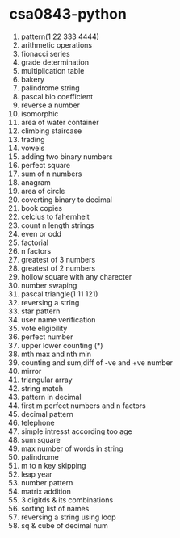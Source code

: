 # csa0843-python
1. pattern(1 22 333 4444)
2. arithmetic operations
3. fionacci series
4. grade determination
5. multiplication table
6. bakery
7. palindrome string
8. pascal bio coefficient
9. reverse a number
10. isomorphic
11. area of water container
12. climbing staircase
13. trading
14. vowels
15. adding two binary numbers
16. perfect square
17. sum of n numbers
18. anagram
19. area of circle
20. coverting binary to decimal
21. book copies
22. celcius to fahernheit
23. count n length strings
24. even or odd
25. factorial
26. n factors
27. greatest of 3 numbers
28. greatest of 2 numbers
29. hollow square with any charecter 
30. number swaping
31. pascal triangle(1 11 121)
32. reversing a string
33. star pattern
34. user name verification
35. vote eligibility
36. perfect number
37. upper lower counting (*)
38. mth max and nth min
39. counting and sum,diff of -ve and +ve number
40. mirror 
41. triangular array
42. string match
43. pattern in decimal
44. first m perfect numbers and n factors
45. decimal pattern
46. telephone
47. simple intresst according too age
48. sum square
49. max number of words in string
50. palindrome
51. m to n key skipping
52. leap year
53. number pattern
54. matrix addition
55. 3 digitds & its combinations
54. sorting list of names
55. reversing a string using loop
56. sq & cube of decimal num
